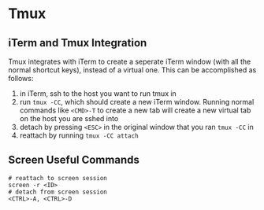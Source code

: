# Tmux

## iTerm and Tmux Integration
Tmux integrates with iTerm to create a seperate iTerm window (with all the normal shortcut keys),
instead of a virtual one. This can be accomplished as follows:

1. in iTerm, ssh to the host you want to run tmux in
2. run `tmux -CC`, which should create a new iTerm window. Running normal commands like `<CMD>-T` to create a new tab will create a new virtual tab on the host you are sshed into
3. detach by pressing `<ESC>` in the original window that you ran `tmux -CC` in
4. reattach by running `tmux -CC attach`

## Screen Useful Commands

```
# reattach to screen session
screen -r <ID>
# detach from screen session
<CTRL>-A, <CTRL>-D
```
